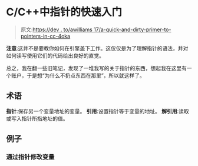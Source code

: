 # C/C++中指针的快速入门

> 原文:[https://dev . to/awilliams 17/a-quick-and-dirty-primer-to-pointers-in-cc-4oka](https://dev.to/awilliams17/a-quick-and-dirty-primer-to-pointers-in-cc-4oka)

**注意**:这并不是要教你如何在引擎盖下工作。这仅仅是为了理解指针的语法，并对如何读写使用它们的代码给出良好的直觉。

总之，我在翻一些旧笔记，发现了一堆我写的关于指针的东西，想起我在这里有一个账户，于是想“为什么不扔点东西在那里”，所以就这样了。

## [](#terminology)术语

**指针**:保存另一个变量地址的变量。
**引用**:设置指针等于变量的地址。
**解引用**:读取或写入指针所指地址的值。

## [](#examples)例子

### [](#modifying-a-variable-via-pointer)通过指针修改变量